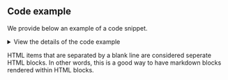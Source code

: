 ## Code example

We provide below an example of a code snippet.

<details>

<summary>View the details of the code example</summary>

```php
<?php

$variable = 'Some text goes here';

echo $variable;
```

</details>

HTML items that are separated by a blank line are considered seperate HTML blocks. In other words, this is a good way to have markdown blocks rendered within HTML blocks.
